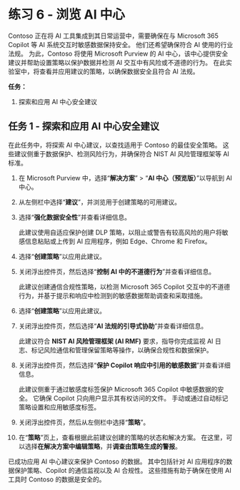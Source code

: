 # 练习 6 - 浏览 AI 中心

Contoso 正在将 AI 工具集成到其日常运营中，需要确保在与 Microsoft 365 Copilot 等 AI 系统交互时敏感数据保持安全。 他们还希望确保符合 AI 使用的行业法规。 为此，Contoso 将使用 Microsoft Purview 的 AI 中心，该中心提供安全建议并帮助设置策略以保护数据并检测 AI 交互中有风险或不道德的行为。 在此实验室中，将查看并应用建议的策略，以确保数据安全且符合 AI 法规。

**任务：**

1. 探索和应用 AI 中心安全建议

## 任务 1 - 探索和应用 AI 中心安全建议

在此任务中，将探索 AI 中心建议，以查找适用于 Contoso 的最佳安全策略。 这些建议侧重于数据保护、检测风险行为，并确保符合 NIST AI 风险管理框架等 AI 标准。

1. 在 Microsoft Purview 中，选择“**解决方案**” > “**AI 中心（预览版）**”以导航到 AI 中心。

1. 从左侧栏中选择“**建议**”，并浏览用于创建策略的可用建议。

1. 选择“**强化数据安全性**”并查看详细信息。

   此建议使用自适应保护创建 DLP 策略，以阻止或警告有较高风险的用户将敏感信息粘贴或上传到 AI 应用程序，例如 Edge、Chrome 和 Firefox。

1. 选择“**创建策略**”以应用此建议。

1. 关闭浮出控件页，然后选择“**控制 AI 中的不道德行为**”并查看详细信息。

   此建议创建通信合规性策略，以检测 Microsoft 365 Copilot 交互中的不道德行为，并基于提示和响应中检测到的敏感数据帮助调查和采取措施。

1. 选择“**创建策略**”以应用此建议。

1. 关闭浮出控件页，然后选择“**AI 法规的引导式协助**”并查看详细信息。

   此建议符合 **NIST AI 风险管理框架 (AI RMF)** 要求，指导你完成监视 AI 日志、标记风险通信和管理保留策略等操作，以确保合规性和数据保护。

1. 关闭浮出控件页，然后选择“**保护 Copilot 响应中引用的敏感数据**”并查看详细信息。

   此建议侧重于通过敏感度标签保护 Microsoft 365 Copilot 中敏感数据的安全。 它确保 Copilot 只向用户显示其有权访问的文件。 手动或通过自动标记策略设置和应用敏感度标签。

1. 关闭浮出控件页，然后从左侧栏中选择“**策略**”。

1. 在“**策略**”页上，查看根据此前建议创建的策略的状态和解决方案。 在这里，可以选择**在解决方案中编辑策略**，并**调查由策略生成的警报**。

已成功应用 AI 中心建议来保护 Contoso 的数据。 其中包括针对 AI 应用程序的数据保护策略、Copilot 的通信监视以及 AI 合规性。 这些措施有助于确保在使用 AI 工具时 Contoso 的数据是安全的。
